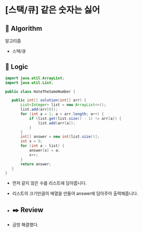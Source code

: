 # [스택/큐] 같은 숫자는 싫어

## :pushpin: **Algorithm**

알고리즘

- 스택/큐

## :round_pushpin: **Logic**

 ```java
import java.util.ArrayList;
import java.util.List;

public class HateTheSameNumber {

    public int[] solution(int[] arr) {
        List<Integer> list = new ArrayList<>();
        list.add(arr[0]);
        for (int a = 1; a < arr.length; a++) {
            if (list.get(list.size() - 1) != arr[a]) {
                list.add(arr[a]);
            }
        }
        int[] answer = new int[list.size()];
        int x = 0;
        for (int a : list) {
            answer[x] = a;
            x++;
        }
        return answer;
    }
}


 ```

- 먼저 같지 않은 수를 리스트에 담아줍니다.
- 리스트의 크기만큼의 배열을 만들어 answer에 담아주어 출력해줍니다.
- ## :black_nib: **Review**

- 금방 해결했다.
